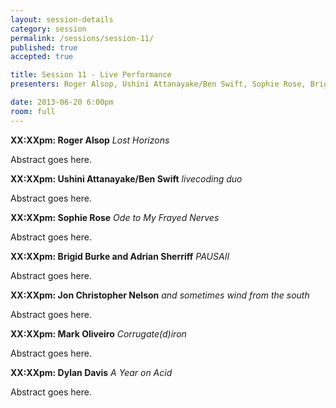 ```yaml
---
layout: session-details
category: session
permalink: /sessions/session-11/
published: true
accepted: true

title: Session 11 - Live Performance
presenters: Roger Alsop, Ushini Attanayake/Ben Swift, Sophie Rose, Brigid Burke and Adrian Sherriff, Wayne DeFehr, Jon Christopher Nelson

date: 2013-06-20 6:00pm
room: full
---
```


**XX:XXpm: Roger Alsop**
_Lost Horizons_

Abstract goes here.

**XX:XXpm: Ushini Attanayake/Ben Swift**
_livecoding duo_

Abstract goes here.

**XX:XXpm: Sophie Rose**
_Ode to My Frayed Nerves_

Abstract goes here.

**XX:XXpm: Brigid Burke and Adrian Sherriff**
_PAUSAII_

Abstract goes here.

**XX:XXpm: Jon Christopher Nelson**
_and sometimes wind from the south_

Abstract goes here.

**XX:XXpm: Mark Oliveiro**
_Corrugate(d)iron_

Abstract goes here.

**XX:XXpm: Dylan Davis**
_A Year on Acid_

Abstract goes here.